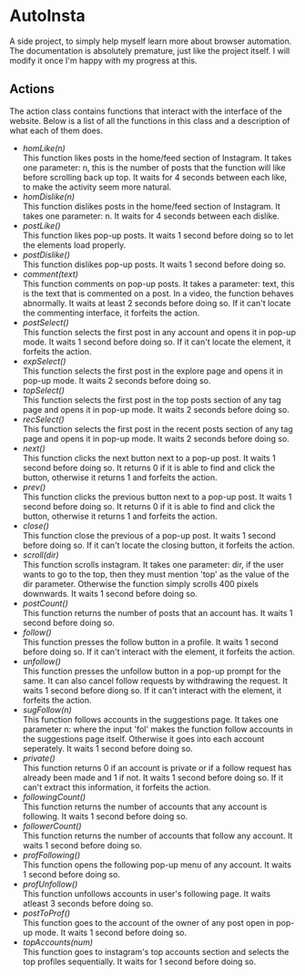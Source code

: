 # AutoInsta
A side project, to simply help myself learn more about browser automation. The documentation is absolutely premature, just like the project itself. I will modify it once I'm happy with my progress at this.

## Actions
The action class contains functions that interact with the interface of the website. Below is a list of all the functions in this class and a description of what each of them does.
<ul>
	<!-- <li><i></i></li> -->
	<li><i>homLike(n)</i></li>
	This function likes posts in the home/feed section of Instagram. It takes one parameter: n, this is the number of posts that the function will like before scrolling back up top. It waits for 4 seconds between each like, to make the activity seem more natural.
	<li><i>homDislike(n)</i></li>
	This function dislikes posts in the home/feed section of Instagram. It takes one parameter: n. It waits for 4 seconds between each dislike.
	<li><i>postLike()</i></li>
	This function likes pop-up posts. It waits 1 second before doing so to let the elements load properly.
	<li><i>postDislike()</i></li>
	This function dislikes pop-up posts. It waits 1 second before doing so.
	<li><i>comment(text)</i></li>
	This function comments on pop-up posts. It takes a parameter: text, this is the text that is commented on a post. In a video, the function behaves abnormally. It waits at least 2 seconds before doing so. If it can't locate the commenting interface, it forfeits the action.
	<li><i>postSelect()</i></li>
	This function selects the first post in any account and opens it in pop-up mode. It waits 1 second before doing so. If it can't locate the element, it forfeits the action.
	<li><i>expSelect()</i></li>
	This function selects the first post in the explore page and opens it in pop-up mode. It waits 2 seconds before doing so.
	<li><i>topSelect()</i></li>
	This function selects the first post in the top posts section of any tag page and opens it in pop-up mode. It waits 2 seconds before doing so.
	<li><i>recSelect()</i></li>
	This function selects the first post in the recent posts section of any tag page and opens it in pop-up mode. It waits 2 seconds before doing so.
	<li><i>next()</i></li>
	This function clicks the next button next to a pop-up post. It waits 1 second before doing so. It returns 0 if it is able to find and click the button, otherwise it returns 1 and forfeits the action.
	<li><i>prev()</i></li>
	This function clicks the previous button next to a pop-up post. It waits 1 second before doing so. It returns 0 if it is able to find and click the button, otherwise it returns 1 and forfeits the action.
	<li><i>close()</i></li>
	This function close the previous of a pop-up post. It waits 1 second before doing so. If it can't locate the closing button, it forfeits the action.
	<li><i>scroll(dir)</i></li>
	This function scrolls instagram. It takes one parameter: dir, if the user wants to go to the top, then they must mention 'top' as the value of the dir parameter. Otherwise the function simply scrolls 400 pixels downwards. It waits 1 second before doing so.
	<li><i>postCount()</i></li>
	This function returns the number of posts that an account has. It waits 1 second before doing so.
	<li><i>follow()</i></li>
	This function presses the follow button in a profile. It waits 1 second before doing so. If it can't interact with the element, it forfeits the action.
	<li><i>unfollow()</i></li>
	This function presses the unfollow button in a pop-up prompt for the same. It can also cancel follow requests by withdrawing the request. It waits 1 second before diong so. If it can't interact with the element, it forfeits the action.
	<li><i>sugFollow(n)</i></li>
	This function follows accounts in the suggestions page. It takes one parameter n: where the input 'fol' makes the function follow accounts in the suggestions page itself. Otherwise it goes into each account seperately. It waits 1 second before doing so.
	<li><i>private()</i></li>
	This function returns 0 if an account is private or if a follow request has already been made and 1 if not. It waits 1 second before doing so. If it can't extract this information, it forfeits the action.
	<li><i>followingCount()</i></li>
	This function returns the number of accounts that any account is following. It waits 1 second before doing so.
	<li><i>followerCount()</i></li>
	This function returns the number of accounts that follow any account. It waits 1 second before doing so.
	<li><i>profFollowing()</i></li>
	This function opens the following pop-up menu of any account. It waits 1 second before doing so.
	<li><i>profUnfollow()</i></li>
	This function unfollows accounts in user's following page. It waits atleast 3 seconds before doing so.
	<li><i>postToProf()</i></li>
	This function goes to the account of the owner of any post open in pop-up mode. It waits 1 second before doing so.
	<li><i>topAccounts(num)</i></li>
	This function goes to instagram's top accounts section and selects the top profiles sequentially. It waits for 1 second before doing so.
</ul>
